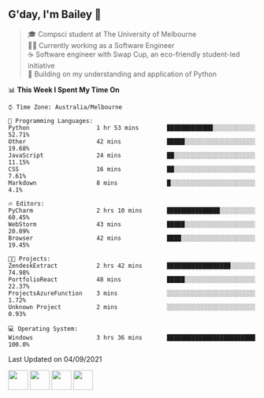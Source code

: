 ## G'day, I'm Bailey 👋

> 🎓 Compsci student at The University of Melbourne <br>
> 👨‍💻 Currently working as a Software Engineer<br>
> ☕️ Software engineer with Swap Cup, an eco-friendly student-led initiative <br>
> 🌱 Building on my understanding and application of Python

<!--START_SECTION:waka-->
📊 **This Week I Spent My Time On** 

```text
⌚︎ Time Zone: Australia/Melbourne

💬 Programming Languages: 
Python                   1 hr 53 mins        █████████████░░░░░░░░░░░░   52.71% 
Other                    42 mins             █████░░░░░░░░░░░░░░░░░░░░   19.68% 
JavaScript               24 mins             ██░░░░░░░░░░░░░░░░░░░░░░░   11.15% 
CSS                      16 mins             ██░░░░░░░░░░░░░░░░░░░░░░░   7.61% 
Markdown                 8 mins              █░░░░░░░░░░░░░░░░░░░░░░░░   4.1%

🔥 Editors: 
PyCharm                  2 hrs 10 mins       ███████████████░░░░░░░░░░   60.45% 
WebStorm                 43 mins             █████░░░░░░░░░░░░░░░░░░░░   20.09% 
Browser                  42 mins             ████░░░░░░░░░░░░░░░░░░░░░   19.45%

🐱‍💻 Projects: 
ZendeskExtract           2 hrs 42 mins       ██████████████████░░░░░░░   74.98% 
PortfolioReact           48 mins             █████░░░░░░░░░░░░░░░░░░░░   22.37% 
ProjectsAzureFunction    3 mins              ░░░░░░░░░░░░░░░░░░░░░░░░░   1.72% 
Unknown Project          2 mins              ░░░░░░░░░░░░░░░░░░░░░░░░░   0.93%

💻 Operating System: 
Windows                  3 hrs 36 mins       █████████████████████████   100.0%

```


 Last Updated on 04/09/2021
<!--END_SECTION:waka-->

[<img height="40px" src="https://img.icons8.com/ios-filled/2x/linkedin.png">](https://linkedin.com/in/baileybutler1)
[<img height="40px" src="https://img.icons8.com/ios-filled/2x/github.png">](https://github.com/baely)
[<img height="40px" src="https://img.icons8.com/ios-filled/2x/salesforce.png">](https://trailblazer.me/id/baileybutler)
[<img height="40px" src="https://img.icons8.com/ios-filled/2x/instagram.png">](https://instagram.com/bae1y)
